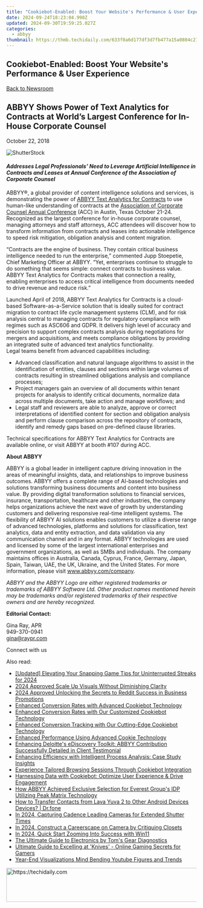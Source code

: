 ```yaml
---
title: "Cookiebot-Enabled: Boost Your Website's Performance & User Experience"
date: 2024-09-24T18:23:04.998Z
updated: 2024-09-30T19:59:25.027Z
categories:
  - abbyy
thumbnail: https://thmb.techidaily.com/633f0a6d177df3d7fb477a15a0804c21edff9926ab23c2607a0458a0d217d945.jpeg
---
```


## Cookiebot-Enabled: Boost Your Website's Performance & User Experience

[Back to Newsroom](https://tools.techidaily.com/abbyy/products/)

## ABBYY Shows Power of Text Analytics for Contracts at World’s Largest Conference for In-House Corporate Counsel

October 22, 2018

![ShutterStock](https://content.abbyy.com/-/media/project/abbyy/abbyy/branchtemplates/shutterstock_1272462163_1296-x-729.jpg?h=729&iar=0&w=1296)

#### _Addresses Legal Professionals’ Need to Leverage Artificial Intelligence in Contracts and Leases at Annual Conference of the Association of Corporate Counsel_ 

  
ABBYY®, a global provider of content intelligence solutions and services, is demonstrating the power of [ABBYY Text Analytics for Contracts](https://tools.techidaily.com/abbyy/products/) to use human-like understanding of contracts at the [Association of Corporate Counsel Annual Conference](https://www.acc.com/education/am18/ "Association of Corporate Counsel Annual Conference") (ACC) in Austin, Texas October 21-24\. Recognized as the largest conference for in-house corporate counsel, managing attorneys and staff attorneys, ACC attendees will discover how to transform information from contracts and leases into actionable intelligence to speed risk mitigation, obligation analysis and content migration.

“Contracts are the engine of business. They contain critical business intelligence needed to run the enterprise,” commented Jupp Stoepetie, Chief Marketing Officer at ABBYY. “Yet, enterprises continue to struggle to do something that seems simple: connect contracts to business value. ABBYY Text Analytics for Contracts makes that connection a reality, enabling enterprises to access critical intelligence from documents needed to drive revenue and reduce risk.”

Launched April of 2018, ABBYY Text Analytics for Contracts is a cloud-based Software-as-a-Service solution that is ideally suited for contract migration to contract life cycle management systems (CLM), and for risk analysis central to managing contracts for regulatory compliance with regimes such as ASC606 and GDPR. It delivers high level of accuracy and precision to support complex contracts analysis during negotiations for mergers and acquisitions, and meets compliance obligations by providing an integrated suite of advanced text analytics functionality.  
Legal teams benefit from advanced capabilities including:

* Advanced classification and natural language algorithms to assist in the identification of entities, clauses and sections within large volumes of contracts resulting in streamlined obligations analysis and compliance processes;
* Project managers gain an overview of all documents within tenant projects for analysis to identify critical documents, normalize data across multiple documents, take action and manage workflows; and
* Legal staff and reviewers are able to analyze, approve or correct interpretations of identified content for section and obligation analysis and perform clause comparison across the repository of contracts, identify and remedy gaps based on pre-defined clause libraries.

  
Technical specifications for ABBYY Text Analytics for Contracts are available online, or visit ABBYY at booth #107 during ACC.

  
**About ABBYY**

ABBYY is a global leader in intelligent capture driving innovation in the areas of meaningful insights, data, and relationships to improve business outcomes. ABBYY offers a complete range of AI-based technologies and solutions transforming business documents and content into business value. By providing digital transformation solutions to financial services, insurance, transportation, healthcare and other industries, the company helps organizations achieve the next wave of growth by understanding customers and delivering responsive real-time intelligent systems. The flexibility of ABBYY AI solutions enables customers to utilize a diverse range of advanced technologies, platforms and solutions for classification, text analytics, data and entity extraction, and data validation via any communication channel and in any format. ABBYY technologies are used and licensed by some of the largest international enterprises and government organizations, as well as SMBs and individuals. The company maintains offices in Australia, Canada, Cyprus, France, Germany, Japan, Spain, Taiwan, UAE, the UK, Ukraine, and the United States. For more information, please visit www.abbyy.com/company.

_ABBYY and the ABBYY Logo are either registered trademarks or trademarks of ABBYY Software Ltd. Other product names mentioned herein may be trademarks and/or registered trademarks of their respective owners and are hereby recognized._

  
**Editorial Contact:**

Gina Ray, APR  
949-370-0941  
gina@raypr.com

Connect with us

<ins class="adsbygoogle"
     style="display:block"
     data-ad-format="autorelaxed"
     data-ad-client="ca-pub-7571918770474297"
     data-ad-slot="1223367746"></ins>

<ins class="adsbygoogle"
     style="display:block"
     data-ad-client="ca-pub-7571918770474297"
     data-ad-slot="8358498916"
     data-ad-format="auto"
     data-full-width-responsive="true"></ins>

<span class="atpl-alsoreadstyle">Also read:</span>
<div><ul>
<li><a href="https://snapchat-videos.techidaily.com/updated-elevating-your-snapping-game-tips-for-uninterrupted-streaks-for-2024/"><u>[Updated] Elevating Your Snapping Game Tips for Uninterrupted Streaks for 2024</u></a></li>
<li><a href="https://extra-skills.techidaily.com/2024-approved-scale-up-visuals-without-diminishing-clarity/"><u>2024 Approved Scale Up Visuals Without Diminishing Clarity</u></a></li>
<li><a href="https://vp-tips.techidaily.com/2024-approved-unlocking-the-secrets-to-reddit-success-in-business-promotions/"><u>2024 Approved Unlocking the Secrets to Reddit Success in Business Promotions</u></a></li>
<li><a href="https://solve-latest.techidaily.com/enhanced-conversion-rates-with-advanced-cookiebot-technology/"><u>Enhanced Conversion Rates with Advanced Cookiebot Technology</u></a></li>
<li><a href="https://solve-latest.techidaily.com/enhanced-conversion-rates-with-our-customized-cookiebot-technology/"><u>Enhanced Conversion Rates with Our Customized Cookiebot Technology</u></a></li>
<li><a href="https://solve-latest.techidaily.com/enhanced-conversion-tracking-with-our-cutting-edge-cookiebot-technology/"><u>Enhanced Conversion Tracking with Our Cutting-Edge Cookiebot Technology</u></a></li>
<li><a href="https://solve-latest.techidaily.com/enhanced-performance-using-advanced-cookie-technology/"><u>Enhanced Performance Using Advanced Cookie Technology</u></a></li>
<li><a href="https://solve-latest.techidaily.com/enhancing-deloittes-ediscovery-toolkit-abbyy-contribution-successfully-detailed-in-client-testimonial/"><u>Enhancing Deloitte's eDiscovery Toolkit: ABBYY Contribution Successfully Detailed in Client Testimonial</u></a></li>
<li><a href="https://solve-latest.techidaily.com/enhancing-efficiency-with-intelligent-process-analysis-case-study-insights/"><u>Enhancing Efficiency with Intelligent Process Analysis: Case Study Insights</u></a></li>
<li><a href="https://solve-latest.techidaily.com/experience-tailored-browsing-sessions-through-cookiebot-integration/"><u>Experience Tailored Browsing Sessions Through Cookiebot Integration</u></a></li>
<li><a href="https://solve-latest.techidaily.com/harnessing-data-with-cookiebot-optimize-user-experience-and-drive-engagement/"><u>Harnessing Data with Cookiebot: Optimize User Experience & Drive Engagement</u></a></li>
<li><a href="https://solve-latest.techidaily.com/how-abbyy-achieved-exclusive-selection-for-everest-groups-idp-utilizing-peak-matrix-technology/"><u>How ABBYY Achieved Exclusive Selection for Everest Group's IDP Utilizing Peak Matrix Technology</u></a></li>
<li><a href="https://blog-min.techidaily.com/how-to-transfer-contacts-from-lava-yuva-2-to-other-android-devices-devices-drfone-by-drfone-transfer-from-android-transfer-from-android/"><u>How to Transfer Contacts from Lava Yuva 2 to Other Android Devices Devices? | Dr.fone</u></a></li>
<li><a href="https://extra-information.techidaily.com/in-2024-capturing-cadence-leading-cameras-for-extended-shutter-times/"><u>In 2024, Capturing Cadence Leading Cameras for Extended Shutter Times</u></a></li>
<li><a href="https://youtube-lab.techidaily.com/24-construct-a-careerscape-on-camera-by-critiquing-closets/"><u>In 2024, Construct a Careerscape on Camera by Critiquing Closets</u></a></li>
<li><a href="https://extra-guidance.techidaily.com/in-2024-quick-start-zooming-into-success-with-win11/"><u>In 2024, Quick Start Zooming Into Success with Win11</u></a></li>
<li><a href="https://hardware-tips.techidaily.com/the-ultimate-guide-to-electronics-by-toms-gear-diagnostics/"><u>The Ultimate Guide to Electronics by Tom's Gear Diagnostics</u></a></li>
<li><a href="https://win-docs.techidaily.com/ultimate-guide-to-excelling-at-knives-online-gaming-secrets-for-gamers/"><u>Ultimate Guide to Excelling at 'Knives' - Online Gaming Secrets for Gamers</u></a></li>
<li><a href="https://youtube-blog.techidaily.com/end-visualizations-mind-bending-youtube-figures-and-trends/"><u>Year-End Visualizations Mind Bending Youtube Figures and Trends</u></a></li>
</ul></div>

<!-- affiliate ads begin -->
<a href="https://appsumo.8odi.net/c/5597632/2130875/7443" target="_top" id="2130875">
  <img src="//a.impactradius-go.com/display-ad/7443-2130875" border="0" alt="https://techidaily.com" width="728" height="90"/>
</a>
<img height="0" width="0" src="https://appsumo.8odi.net/i/5597632/2130875/7443" style="position:absolute;visibility:hidden;" border="0" />
<!-- affiliate ads end -->

